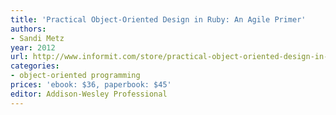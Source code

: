```yaml
---
title: 'Practical Object-Oriented Design in Ruby: An Agile Primer'
authors:
- Sandi Metz
year: 2012
url: http://www.informit.com/store/practical-object-oriented-design-in-ruby-an-agile-primer-9780321721334
categories:
- object-oriented programming
prices: 'ebook: $36, paperbook: $45'
editor: Addison-Wesley Professional
---
```


